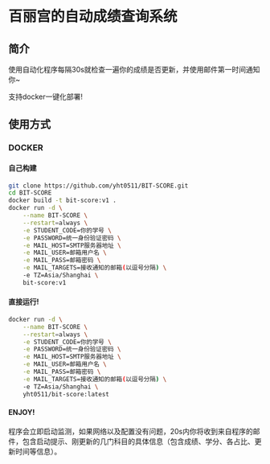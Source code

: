 # 百丽宫的自动成绩查询系统

## 简介

使用自动化程序每隔30s就检查一遍你的成绩是否更新，并使用邮件第一时间通知你~

支持docker一键化部署!

## 使用方式

### DOCKER

#### 自己构建

```bash
git clone https://github.com/yht0511/BIT-SCORE.git
cd BIT-SCORE
docker build -t bit-score:v1 .
docker run -d \
    --name BIT-SCORE \
    --restart=always \
    -e STUDENT_CODE=你的学号 \
    -e PASSWORD=统一身份验证密码 \
    -e MAIL_HOST=SMTP服务器地址 \
    -e MAIL_USER=邮箱用户名 \
    -e MAIL_PASS=邮箱密码 \
    -e MAIL_TARGETS=接收通知的邮箱(以逗号分隔) \
    -e TZ=Asia/Shanghai \
    bit-score:v1
```

#### 直接运行!

```bash
docker run -d \
    --name BIT-SCORE \
    --restart=always \
    -e STUDENT_CODE=你的学号 \
    -e PASSWORD=统一身份验证密码 \
    -e MAIL_HOST=SMTP服务器地址 \
    -e MAIL_USER=邮箱用户名 \
    -e MAIL_PASS=邮箱密码 \
    -e MAIL_TARGETS=接收通知的邮箱(以逗号分隔) \
    -e TZ=Asia/Shanghai \
    yht0511/bit-score:latest
```

#### ENJOY!

程序会立即启动监测，如果网络以及配置没有问题，20s内你将收到来自程序的邮件，包含启动提示、刚更新的几门科目的具体信息（包含成绩、学分、各占比、更新时间等信息）。